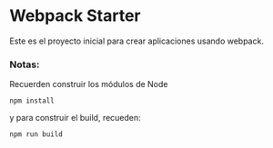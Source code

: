 # Webpack Starter

Este es el proyecto inicial para crear aplicaciones usando webpack.

### Notas:
Recuerden construir los módulos de Node
```
npm install
```

y para construir el build, recueden:
```
npm run build
```
